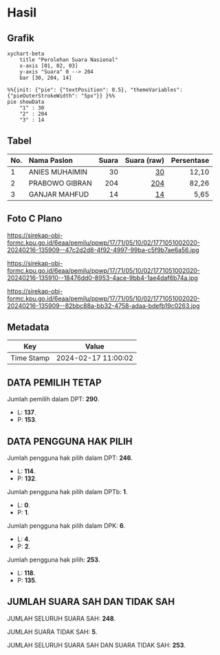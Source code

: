 # Hasil

## Grafik

```mermaid
xychart-beta
    title "Perolehan Suara Nasional"
    x-axis [01, 02, 03]
    y-axis "Suara" 0 --> 204
    bar [30, 204, 14]
```

```mermaid
%%{init: {"pie": {"textPosition": 0.5}, "themeVariables": {"pieOuterStrokeWidth": "5px"}} }%%
pie showData
    "1" : 30
    "2" : 204
    "3" : 14
```

## Tabel

| No. | Nama Paslon    | Suara | Suara (raw) | Persentase |
|:--- |:-------------- | -----:| -----------:| ----------:|
| 1   | ANIES MUHAIMIN | 30    | [30][p-1]   | 12,10      |
| 2   | PRABOWO GIBRAN | 204   | [204][p-2]  | 82,26      |
| 3   | GANJAR MAHFUD  | 14    | [14][p-3]   | 5,65       |


[p-1]: https://github.com/gigit-pemilu/pemilu-2024/blob/main/pilpres/hitung-suara/sub/17-bengkulu/sub/71-kota-bengkulu/sub/05-kampung-melayu/sub/1002-kandang-mas/sub/020-tps/sub/paslon-1.txt
[p-2]: https://github.com/gigit-pemilu/pemilu-2024/blob/main/pilpres/hitung-suara/sub/17-bengkulu/sub/71-kota-bengkulu/sub/05-kampung-melayu/sub/1002-kandang-mas/sub/020-tps/sub/paslon-2.txt
[p-3]: https://github.com/gigit-pemilu/pemilu-2024/blob/main/pilpres/hitung-suara/sub/17-bengkulu/sub/71-kota-bengkulu/sub/05-kampung-melayu/sub/1002-kandang-mas/sub/020-tps/sub/paslon-3.txt

## Foto C Plano

https://sirekap-obj-formc.kpu.go.id/6eaa/pemilu/ppwp/17/71/05/10/02/1771051002020-20240216-135909--47c2d2d8-4f92-4997-99ba-c5f9b7ae6a56.jpg

https://sirekap-obj-formc.kpu.go.id/6eaa/pemilu/ppwp/17/71/05/10/02/1771051002020-20240216-135910--18476dd0-8953-4ace-9bb4-1ae4daf6b74a.jpg

https://sirekap-obj-formc.kpu.go.id/6eaa/pemilu/ppwp/17/71/05/10/02/1771051002020-20240216-135909--82bbc88a-bb32-4758-adaa-bdefb19c0263.jpg


## Metadata

| Key        | Value               |
| ---------- | ------------------- |
| Time Stamp | 2024-02-17 11:00:02 |


## DATA PEMILIH TETAP

Jumlah pemilih dalam DPT: **290**.
 * L: **137**.
 * P: **153**.

## DATA PENGGUNA HAK PILIH

Jumlah pengguna hak pilih dalam DPT: **246**.
 * L: **114**.
 * P: **132**.

Jumlah pengguna hak pilih dalam DPTb: **1**.
 * L: **0**.
 * P: **1**.

Jumlah pengguna hak pilih dalam DPK: **6**.
 * L: **4**.
 * P: **2**.

Jumlah pengguna hak pilih: **253**.
 * L: **118**.
 * P: **135**.

## JUMLAH SUARA SAH DAN TIDAK SAH

JUMLAH SELURUH SUARA SAH: **248**.

JUMLAH SUARA TIDAK SAH: **5**.

JUMLAH SELURUH SUARA SAH DAN SUARA TIDAK SAH: **253**.


